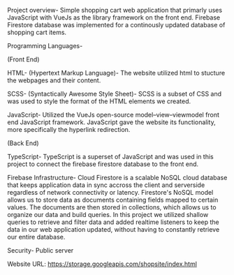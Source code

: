
Project overview-
Simple shopping cart web application that primarly uses JavaScript with VueJs as the library framework on the front end. Firebase Firestore database was implemented for a continously updated database of shopping cart items. 

Programming Languages- 

(Front End)

HTML- (Hypertext Markup Language)- The website utilized html to stucture the webpages and their content.

SCSS- (Syntactically Awesome Style Sheet)- SCSS is a subset of CSS and was used to style the format of the HTML elements we created.

JavaScript- Utilized the VueJs open-source model–view–viewmodel front end JavaScript framework. JavaScript gave the website its functionality, more specifically the hyperlink redirection.

(Back End)

TypeScript- TypeScript is a superset of JavaScript and was used in this project to connect the firebase firestore database to the front end.

Firebase Infrastructure- 
Cloud Firestore is a scalable NoSQL cloud database that keeps application data in sync accross the client and serverside regardless of network connectivity or latency. Firestore's NoSQL model allows us to store data as documents containing fields mapped to certain values. The documents are then stored in collections, which allows us to organize our data and build queries. In this project we utilized shallow queries to retrieve and filter data and added realtime listeners to keep the data in our web application updated, without having to constantly retrieve our entire database.   

Security- Public server

Website URL: https://storage.googleapis.com/shopsite/index.html
